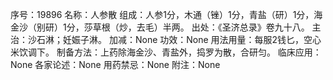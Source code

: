 序号：19896
名称：人参散
组成：人参1分，木通（锉）1分，青盐（研）1分，海金沙（别研）1分，莎草根（炒，去毛）半两。
出处：《圣济总录》卷九十八。
主治：沙石淋；妊娠子淋。
加减：None
功效：None
用法用量：每服2钱匕，空心米饮调下。
制备方法：上药除海金沙、青盐外，捣罗为散，合研匀。
临床应用：None
各家论述：None
用药禁忌：None
附注：None
